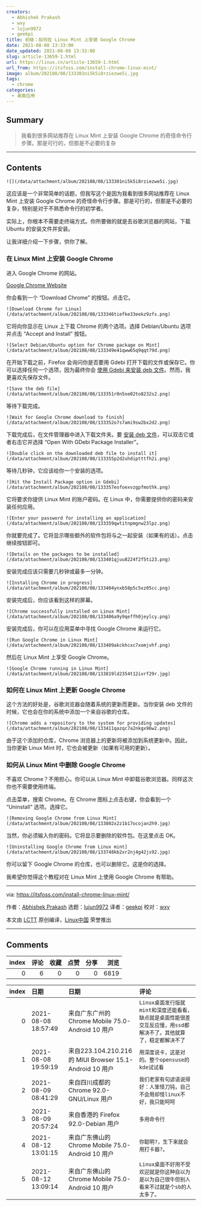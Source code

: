 ```yaml
---
creators:
  - Abhishek Prakash
  - wxy
  - lujun9972
  - geekpi
title: 初级：如何在 Linux Mint 上安装 Google Chrome
date: 2021-08-08 13:33:00
date_updated: 2021-08-08 13:33:00
slug: article-13659-1.html
url: https://linux.cn/article-13659-1.html
url_from: https://itsfoss.com/install-chrome-linux-mint/
image: album/202108/08/133301ni5k5i8rziezwe5i.jpg
tags:
  - chrome
categories:
  - 桌面应用
---
```


## Summary

> 我看到很多网站推荐在 Linux Mint 上安装 Google Chrome 的奇怪命令行步骤。那是可行的，但那是不必要的复杂

***

<!-- more -->

## Contents

`![](/data/attachment/album/202108/08/133301ni5k5i8rziezwe5i.jpg)`

这应该是一个非常简单的话题，但我写这个是因为我看到很多网站推荐在 Linux Mint 上安装 Google Chrome 的奇怪命令行步骤。那是可行的，但那是不必要的复杂，特别是对于不熟悉命令行的初学者。

实际上，你根本不需要走终端方式。你所要做的就是去谷歌浏览器的网站，下载 Ubuntu 的安装文件并安装。

让我详细介绍一下步骤，供你了解。

### 在 Linux Mint 上安装 Google Chrome

进入 Google Chrome 的网站。

[Google Chrome Website](https://www.google.com/chrome/index.html)

你会看到一个 “Download Chrome” 的按钮。点击它。

`![Download Chrome for Linux](/data/attachment/album/202108/08/133346tiefke33eekz9zfs.png)`

它将向你显示在 Linux 上下载 Chrome 的两个选项。选择 Debian/Ubuntu 选项并点击 “Accept and Install” 按钮。

`![Select Debian/Ubuntu option for Chrome package on Mint](/data/attachment/album/202108/08/133349e41qww65q9qqt79d.png)`

在开始下载之前，Firefox 会询问你是否要用 Gdebi 打开下载的文件或保存它。你可以选择任何一个选项，因为最终你会 [使用 Gdebi 来安装 deb 文件](https://itsfoss.com/gdebi-default-ubuntu-software-center/)。然而，我更喜欢先保存文件。

`![Save the deb file](/data/attachment/album/202108/08/133351r0n5ne02to8232s2.png)`

等待下载完成。

`![Wait for Google Chrome download to finish](/data/attachment/album/202108/08/133352o7s7ami9sw2bx2d2.png)`

下载完成后，在文件管理器中进入下载文件夹。要 [安装 deb 文件](https://itsfoss.com/install-deb-files-ubuntu/)，可以双击它或者右击它并选择 “Open With GDebi Package Installer”。

`![Double click on the downloaded deb file to install it](/data/attachment/album/202108/08/133355p2d2uhdiptttfh2i.png)`

等待几秒钟，它应该给你一个安装的选项。

`![Hit the Install Package option in Gdebi](/data/attachment/album/202108/08/133357eofoexvzgpfmothk.png)`

它将要求你提供 Linux Mint 的账户密码。在 Linux 中，你需要提供你的密码来安装任何应用。

`![Enter your password for installing an application](/data/attachment/album/202108/08/133359qwtitnpmgnw23lpz.png)`

你就要完成了。它将显示哪些额外的软件包将与之一起安装（如果有的话）。点击继续按钮即可。

`![Details on the packages to be installed](/data/attachment/album/202108/08/133401qjuu8224f2f5ti23.png)`

安装完成应该只需要几秒钟或最多一分钟。

`![Installing Chrome in progress](/data/attachment/album/202108/08/133404ynxb58p5c5xz05cc.png)`

安装完成后，你应该看到这样的屏幕。

`![Chrome successfully installed on Linux Mint](/data/attachment/album/202108/08/133406a9y9qeffh0jeylcy.png)`

安装完成后，你可以在应用菜单中寻找 Google Chrome 来运行它。

`![Run Google Chrome in Linux Mint](/data/attachment/album/202108/08/133409akckhcxc7xomjvhf.png)`

然后在 Linux Mint 上享受 Google Chrome。

`![Google Chrome running in Linux Mint](/data/attachment/album/202108/08/133819ld2354t12ivrf29r.jpg)`

### 如何在 Linux Mint 上更新 Google Chrome

这个方法的好处是，谷歌浏览器会随着系统的更新而更新。当你安装 deb 文件的时候，它也会在你的系统中添加一个来自谷歌的仓库。

`![Chrome adds a repository to the system for providing updates](/data/attachment/album/202108/08/133411qazqc7a2nkgx96w2.png)`

由于这个添加的仓库，Chrome 浏览器上的更新将被添加到系统更新中。因此，当你更新 Linux Mint 时，它也会被更新（如果有可用的更新）。

### 如何从 Linux Mint 中删除 Google Chrome

不喜欢 Chrome？不用担心。你可以从 Linux Mint 中卸载谷歌浏览器。同样这次你也不需要使用终端。

点击菜单，搜索 Chrome。在 Chrome 图标上点击右键，你会看到一个 “Uninstall” 选项。选择它。

`![Removing Google Chrome from Linux Mint](/data/attachment/album/202108/08/133802x2z1b17ocojan2h9.jpg)`

当然，你必须输入你的密码。它将显示要删除的软件包。在这里点击 OK。

`![Uninstalling Google Chrome from Linux mint](/data/attachment/album/202108/08/133748kb2xr2nj4g42js92.jpg)`

你可以留下 Google Chrome 的仓库，也可以删除它。这是你的选择。

我希望你觉得这个教程对在 Linux Mint 上使用 Google Chrome 有帮助。

---

via: <https://itsfoss.com/install-chrome-linux-mint/>

作者：[Abhishek Prakash](https://itsfoss.com/author/abhishek/) 选题：[lujun9972](https://github.com/lujun9972) 译者：[geekpi](https://github.com/geekpi) 校对：[wxy](https://github.com/wxy)

本文由 [LCTT](https://github.com/LCTT/TranslateProject) 原创编译，[Linux中国](https://linux.cn/) 荣誉推出

***

## Comments


|   index |   评论 |   收藏 |   点赞 |   分享 |   浏览 |
|--------:|-------:|-------:|-------:|-------:|-------:|
|       0 |      6 |      0 |      0 |      0 |   6819 |

|   index | 日期                | 日期                                                    | 评论                                                                                                               |
|--------:|:--------------------|:--------------------------------------------------------|:-------------------------------------------------------------------------------------------------------------------|
|       0 | 2021-08-08 18:57:49 | 来自广东广州的 Chrome Mobile 75.0-Android 10 用户       | `Linux桌面发行版就mint和深度还能看看，缺点就是桌面性能很差交互反应慢，用ssd都解决不了。其他就算了，稳定都解决不了` |
|       1 | 2021-08-08 19:59:19 | 来自223.104.210.216的 MIUI Browser 15.1-Android 10 用户 | `用深度说卡，这是对的。整个opensuse的kde试试看`                                                                    |
|       2 | 2021-08-09 08:41:29 | 来自四川成都的 Chrome 92.0-GNU/Linux 用户               | `我们老家有句谚语说得好：人笨怪刀钝，自己不会用却怪linux不好，我只能呵呵`                                          |
|       3 | 2021-08-09 20:57:24 | 来自香港的 Firefox 92.0-Debian 用户                     | `多用命令行`                                                                                                       |
|       4 | 2021-08-12 13:01:15 | 来自广东佛山的 Chrome Mobile 75.0-Android 10 用户       | `你聪明?，生下来就会用打卡器?。`                                                                                   |
|       5 | 2021-08-12 13:09:14 | 来自广东佛山的 Chrome Mobile 75.0-Android 10 用户       | `Linux桌面不好用不受欢迎就是你这种自以为是以为自己很牛但别人看来不过就是个sb的人太多了。`                          |
